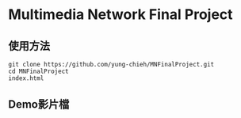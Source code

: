 # Multimedia Network Final Project  
## 使用方法  
    git clone https://github.com/yung-chieh/MNFinalProject.git  
    cd MNFinalProject
    index.html  
## Demo影片檔  

